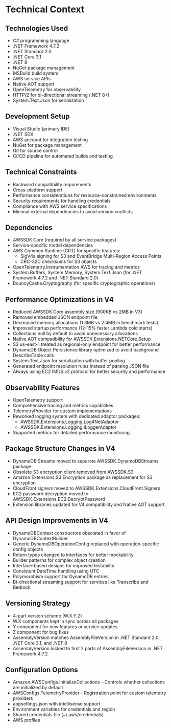 # Technical Context

## Technologies Used
- C# programming language
- .NET Framework 4.7.2
- .NET Standard 2.0
- .NET Core 3.1
- .NET 8
- NuGet package management
- MSBuild build system
- AWS service APIs
- Native AOT support
- OpenTelemetry for observability
- HTTP/2 for bi-directional streaming (.NET 8+)
- System.Text.Json for serialization

## Development Setup
- Visual Studio (primary IDE)
- .NET SDK
- AWS account for integration testing
- NuGet for package management
- Git for source control
- CI/CD pipeline for automated builds and testing

## Technical Constraints
- Backward compatibility requirements
- Cross-platform support
- Performance considerations for resource-constrained environments
- Security requirements for handling credentials
- Compliance with AWS service specifications
- Minimal external dependencies to avoid version conflicts

## Dependencies
- AWSSDK.Core (required by all service packages)
- Service-specific model dependencies
- AWS Common Runtime (CRT) for specific features:
  - SigV4a signing for S3 and EventBridge Multi-Region Access Points
  - CRC-32C checksums for S3 objects
- OpenTelemetry.Instrumentation.AWS for tracing and metrics
- System.Buffers, System.Memory, System.Text.Json (for .NET Framework 4.7.2 and .NET Standard 2.0)
- BouncyCastle.Cryptography (for specific cryptographic operations)

## Performance Optimizations in V4
- Reduced AWSSDK.Core assembly size (900KB vs 2MB in V3)
- Removed embedded JSON endpoint file
- Decreased memory allocations (1.3MB vs 2.4MB in benchmark tests)
- Improved startup performance (12-15% faster Lambda cold starts)
- Collections null by default to avoid unnecessary allocations
- Native AOT compatibility for AWSSDK.Extensions.NETCore.Setup
- S3 us-east-1 treated as regional-only endpoint for better performance
- DynamoDB Object Persistence library optimized to avoid background DescribeTable calls
- System.Text.Json for serialization with buffer pooling
- Generated endpoint resolution rules instead of parsing JSON file
- Always using EC2 IMDS v2 protocol for better security and performance

## Observability Features
- OpenTelemetry support
- Comprehensive tracing and metrics capabilities
- TelemetryProvider for custom implementations
- Reworked logging system with dedicated adaptor packages:
  - AWSSDK.Extensions.Logging.Log4NetAdaptor
  - AWSSDK.Extensions.Logging.ILoggerAdaptor
- Supported metrics for detailed performance monitoring

## Package Structure Changes in V4
- DynamoDB Streams moved to separate AWSSDK.DynamoDBStreams package
- Obsolete S3 encryption client removed from AWSSDK.S3
- Amazon.Extensions.S3.Encryption package as replacement for S3 encryption
- CloudFront signers moved to AWSSDK.Extensions.CloudFront.Signers
- EC2 password decryption moved to AWSSDK.Extensions.EC2.DecryptPassword
- Extension libraries updated for V4 compatibility and Native AOT support

## API Design Improvements in V4
- DynamoDBContext constructors obsoleted in favor of DynamoDBContextBuilder
- Generic DynamoDBOperationConfig replaced with operation-specific config objects
- Return types changed to interfaces for better mockability
- Builder patterns for complex object creation
- Interface-based designs for improved testability
- Consistent DateTime handling using UTC
- Polymorphism support for DynamoDB entries
- Bi-directional streaming support for services like Transcribe and Bedrock

## Versioning Strategy
- 4-part version scheme (W.X.Y.Z)
- W.X components kept in sync across all packages
- Y component for new features or service updates
- Z component for bug fixes
- AssemblyVersion matches AssemblyFileVersion in .NET Standard 2.0, .NET Core 3.1, and .NET 8
- AssemblyVersion locked to first 2 parts of AssemblyFileVersion in .NET Framework 4.7.2

## Configuration Options
- Amazon.AWSConfigs.InitializeCollections - Controls whether collections are initialized by default
- AWSConfigs.TelemetryProvider - Registration point for custom telemetry providers
- appsettings.json with intellisense support
- Environment variables for credentials and region
- Shared credentials file (~/.aws/credentials)
- AWS profiles
